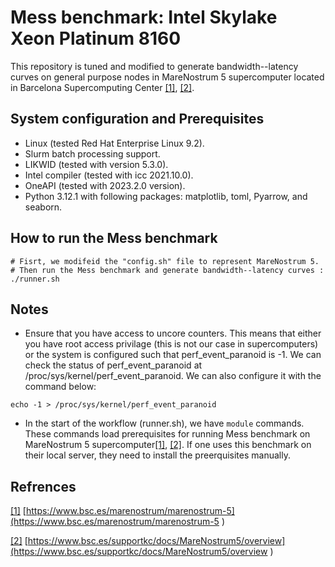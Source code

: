 # Mess benchmark: Intel Skylake Xeon Platinum 8160


This repository is tuned and modified to generate bandwidth--latency curves on general purpose nodes in MareNostrum 5 supercomputer located in Barcelona Supercomputing Center [[1]](https://www.bsc.es/marenostrum/marenostrum-5), [[2]](https://www.bsc.es/supportkc/docs/MareNostrum5/overview). 




## System configuration and Prerequisites

- Linux (tested Red Hat Enterprise Linux 9.2).
- Slurm batch processing support.
- LIKWID (tested with version 5.3.0).
- Intel compiler (tested with icc 2021.10.0).
- OneAPI (tested with 2023.2.0 version). 
- Python 3.12.1 with following packages: matplotlib, toml, Pyarrow, and seaborn. 
 



## How to run the Mess benchmark 

```
# Fisrt, we modifeid the "config.sh" file to represent MareNostrum 5. 
# Then run the Mess benchmark and generate bandwidth--latency curves : 
./runner.sh 
```



## Notes

- Ensure that you have access to uncore counters. This means that either you have root access privilage (this is not our case in supercomputers) or the system is configured such that perf_event_paranoid is -1. We can check the status of perf_event_paranoid at /proc/sys/kernel/perf_event_paranoid. We can also configure it with the command below: 

```
echo -1 > /proc/sys/kernel/perf_event_paranoid

```
- In the start of the workflow (runner.sh), we have `module` commands. These commands load prerequisites for running Mess benchmark on MareNostrum 5 supercomputer[[1]](https://www.bsc.es/marenostrum/marenostrum-5), [[2]](https://www.bsc.es/supportkc/docs/MareNostrum5/overview). If one uses this benchmark on their local server, they need to install the preerquisites manually.


## Refrences

[[1]](https://www.bsc.es/marenostrum/marenostrum-5) [https://www.bsc.es/marenostrum/marenostrum-5](https://www.bsc.es/marenostrum/marenostrum-5 ) 

[[2]](https://www.bsc.es/supportkc/docs/MareNostrum5/overview) [https://www.bsc.es/supportkc/docs/MareNostrum5/overview](https://www.bsc.es/supportkc/docs/MareNostrum5/overview ) 

